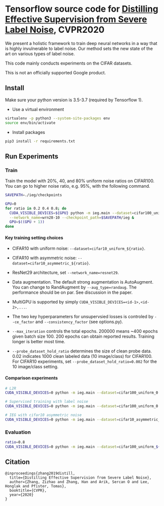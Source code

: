 # Tensorflow source code for [Distilling Effective Supervision from Severe Label Noise](https://arxiv.org/pdf/1910.00701.pdf), CVPR2020
We present a holistic framework to train deep neural networks in a way that is highly invulnerable to label
noise. Our method sets the new state of the art on various types of label noise.

This code mainly conducts experiments on the CIFAR datasets.

This is not an officially supported Google product.


## Install
Make sure your python version is 3.5-3.7 (required by Tensorflow 1).

- Use a virtual environment

```bash
virtualenv -p python3 --system-site-packages env
source env/bin/activate
```

- Install packages

```bash
pip3 install -r requirements.txt
```

## Run Experiments

### Train
Train the model with 20%, 40, and 80% uniform noise ratios on CIFAR100.
You can go to higher noise ratio, e.g. 95%, with the following command.

```bash
SAVEPATH=./ieg/checkpoints

GPU=0
for ratio in 0.2 0.4 0.8; do
  CUDA_VISIBLE_DEVICES=${GPU} python -m ieg.main --dataset=cifar100_uniform_${ratio}\
  --network_name=wrn28-10 --checkpoint_path=$SAVEPATH/ieg &
  GPU=$((GPU + 1))
done
```

#### Key training setting choices
- CIFAR10 with uniform noise: ```--dataset=cifar10_uniform_${ratio}```.

- CIFAR10 with asymmetric noise: ```--dataset=cifar10_asymmetric_${ratio}```.

- ResNet29 architecture, set ```--network_name=resnet29```.

- Data augmentation. The default strong augmentation is AutoAugment. You can change to RandAugment by
```--aug_type=randaug```. The performance should be on par. See discussion in the paper.

- MultiGPU is supported by simply ```CUDA_VISIBLE_DEVICES=<id-1>,<id-2>,...```.

- The two key hyperparameters for unsupervsied losses is controled by ```--ce_factor``` and ```--consistency_factor``` (see options.py).

- ```--max_iteration``` controls the total epochs. 200000 means ~400 epochs given batch size 100. 200 epochs can obtain reported results. Training longer is better most time.

- ```--probe_dataset_hold_ratio``` determines the size of clean probe data. 0.02 indicates 1000 clean labeled data (10 image/class) for CIFAR100. For CIFAR10 experiments, set ```--probe_dataset_hold_ratio=0.002``` for the 10 image/class setting.

#### Comparison experiments
```bash
# L2R
CUDA_VISIBLE_DEVICES=0 python -m ieg.main --dataset=cifar100_uniform_0.8 --method=l2r --checkpoint_path=${SAVEPATH}/l2r

# Supervised training with label noise
CUDA_VISIBLE_DEVICES=0 python -m ieg.main --dataset=cifar100_uniform_0.8 --method=supervised --checkpoint_path=${SAVEPATH}/supervised

# IEG with cifar10 asymmetric noise
CUDA_VISIBLE_DEVICES=0 python -m ieg.main --dataset=cifar10_asymmetric_0.4 --network_name=resnet29 --probe_dataset_hold_ratio=0.002 --checkpoint_path=${SAVEPATH}/ieg
```

### Evaluation
```bash
ratio=0.8
CUDA_VISIBLE_DEVICES=0 python -m ieg.main --dataset=cifar100_uniform_${ratio} --network_name=wrn28-10 --mode=evaluation --checkpoint_path=${SAVEPATH}/ieg
```


## Citation

```
@inproceedings{zhang2019distill,
  title={Distilling Effective Supervision from Severe Label Noise},
  author={Zhang, Zizhao and Zhang, Han and Arik, Sercan O and Lee, Honglak and Pfister, Tomas},
  booktitle={CVPR},
  year={2020}
}
```
